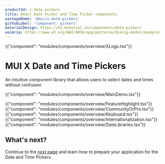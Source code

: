 ```yaml
---
productId: x-date-pickers
title: React Date Picker and Time Picker components
packageName: '@mui/x-date-pickers'
githubLabel: 'component: pickers'
materialDesign: https://m2.material.io/components/date-pickers
waiAria: https://www.w3.org/WAI/ARIA/apg/patterns/dialog-modal/examples/datepicker-dialog/
---
```


{{"component": "modules/components/overview/XLogo.tsx"}}

# MUI X Date and Time Pickers

<p class="description">An intuitive component library that allows users to select dates and times without confusion</p>

{{"component": "modules/components/overview/MainDemo.tsx"}}

{{"component": "modules/components/overview/FeatureHighlight.tsx"}}
{{"component": "modules/components/overview/CommunityOrPro.tsx"}}
{{"component": "modules/components/overview/Keyboard.tsx"}}
{{"component": "modules/components/overview/Internationalization.tsx"}}
{{"component": "modules/components/overview/DateLibraries.tsx"}}

## What's next?

Continue to the [next page](/x/react-date-pickers/getting-started/) and learn how to prepare your application for the Date and Time Pickers.
